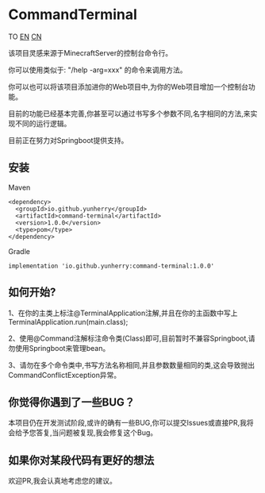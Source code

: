 # CommandTerminal

TO [EN](https://github.com/YunHerry/CommandTerminal/blob/master/README_EN.md) [CN](https://github.com/YunHerry/CommandTerminal/blob/master/README.md)

该项目灵感来源于MinecraftServer的控制台命令行。

你可以使用类似于: "/help -arg=xxx" 的命令来调用方法。

你可以也可以将该项目添加进你的Web项目中,为你的Web项目增加一个控制台功能。

目前的功能已经基本完善,你甚至可以通过书写多个参数不同,名字相同的方法,来实现不同的运行逻辑。

目前正在努力对Springboot提供支持。

## 安装
Maven
```
<dependency>
  <groupId>io.github.yunherry</groupId>
  <artifactId>command-terminal</artifactId>
  <version>1.0.0</version>
  <type>pom</type>
</dependency>
```

Gradle
```
implementation 'io.github.yunherry:command-terminal:1.0.0'
```

## 如何开始?
1、在你的主类上标注@TerminalApplication注解,并且在你的主函数中写上TerminalApplication.run(main.class);

2、使用@Command注解标注命令类(Class)即可,目前暂时不兼容Springboot,请勿使用Springboot来管理bean。

3、请勿在多个命令类中,书写方法名称相同,并且参数数量相同的类,这会导致抛出CommandConflictException异常。
## 你觉得你遇到了一些BUG？
本项目仍在开发测试阶段,或许的确有一些BUG,你可以提交Issues或直接PR,我将会给予您答复,当问题被复现,我会修复这个Bug。
## 如果你对某段代码有更好的想法
欢迎PR,我会认真地考虑您的建议。
